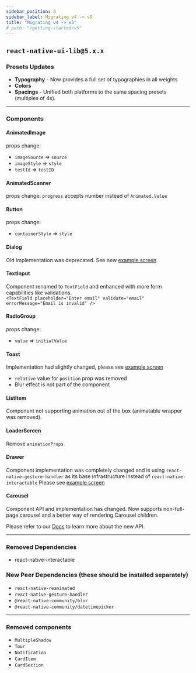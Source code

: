 ```yaml
---
sidebar_position: 3
sidebar_label: Migrating v4 -> v5
title: "Migrating v4 -> v5"
# path: "/getting-started/v5"
---
```

## `react-native-ui-lib@5.x.x`

### Presets Updates

- **Typography** - Now provides a full set of typographies in all weights
- **Colors**
- **Spacings** - Unified both platforms to the same spacing presets (multiples of 4s).

--- 

### Components

#### AnimatedImage
props change:
- `imageSource` => `source`
- `imageStyle` => `style`
- `testId` => `testID`

#### AnimatedScanner
props change:
`progress` accepts number instead of `Animated.Value`

#### Button
props change:
- `containerStyle` => `style`

#### Dialog
Old implementation was deprecated. See new [example screen](https://github.com/wix/react-native-ui-lib/blob/master/demo/src/screens/componentScreens/DialogScreen.js)

#### TextInput
Component renamed to `TextField` and enhanced with more form capabilities like validations.  
`<TextField placeholder="Enter email" validate="email" errorMessage="Email is invalid" />`

#### RadioGroup
props change:
- `value` => `initialValue`

#### Toast
Implementation had slightly changed, please see [example screen](https://github.com/wix/react-native-ui-lib/blob/master/demo/src/screens/componentScreens/ToastsScreen.js)
- `relative` value for `position` prop was removed
- Blur effect is not part of the component

#### ListItem
Component not supporting animation out of the box (animatable wrapper was removed).

#### LoaderScreen
Remove `animationProps`

#### Drawer
Component implementation was completely changed and is using `react-native-gesture-handler` as its base infrastructure instead of `react-native-interactable`
Please see [example screen](https://github.com/wix/react-native-ui-lib/blob/master/demo/src/screens/componentScreens/DrawerScreen.tsx)

#### Carousel
Component API and implementation has changed. 
Now supports non-full-page carousel and a better way of rendering Carousel children.

Please refer to our [Docs](https://wix.github.io/react-native-ui-lib/) to learn more about the new API.

--- 
### Removed Dependencies
- react-native-interactable

### New Peer Dependencies (these should be installed separately)
- `react-native-reanimated`
- `react-native-gesture-handler`
- `@react-native-community/blur`
- `@react-native-community/datetimepicker`

---

### Removed components

- `MultipleShadow`
- `Tour`
- `Notification`
- `CardItem`
- `CardSection`
